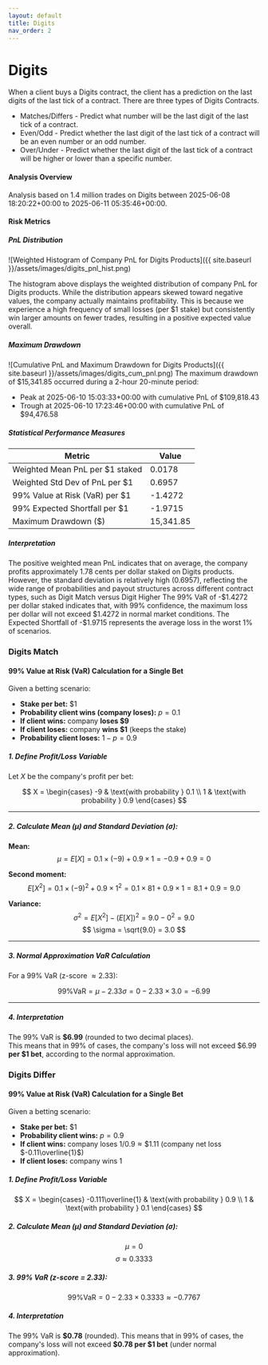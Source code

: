 ```yaml
---
layout: default
title: Digits
nav_order: 2
---
```


# Digits
When a client buys a Digits contract, the client has a prediction on the last digits of the last tick of a contract. There are three types of Digits Contracts.

* Matches/Differs - Predict what number will be the last digit of the last tick of a contract.
* Even/Odd - Predict whether the last digit of the last tick of a contract will be an even number or an odd number.
* Over/Under - Predict whether the last digit of the last tick of a contract will be higher or lower than a specific number.

#### Analysis Overview

Analysis based on 1.4 million trades on Digits between 2025-06-08 18:20:22+00:00 to 2025-06-11 05:35:46+00:00.

#### Risk Metrics

##### PnL Distribution
![Weighted Histogram of Company PnL for Digits Products]({{ site.baseurl }}/assets/images/digits_pnl_hist.png)

The histogram above displays the weighted distribution of company PnL for Digits products. While the distribution appears skewed toward negative values, the company actually maintains profitability. This is because we experience a high frequency of small losses (per $1 stake) but consistently win larger amounts on fewer trades, resulting in a positive expected value overall.
##### Maximum Drawdown

![Cumulative PnL and Maximum Drawdown for Digits Products]({{ site.baseurl }}/assets/images/digits_cum_pnl.png)
The maximum drawdown of $15,341.85 occurred during a 2-hour 20-minute period:
- Peak at 2025-06-10 15:03:33+00:00 with cumulative PnL of $109,818.43
- Trough at 2025-06-10 17:23:46+00:00 with cumulative PnL of $94,476.58

##### Statistical Performance Measures

| Metric | Value |
|--------|-------|
| Weighted Mean PnL per $1 staked | 0.0178 |
| Weighted Std Dev of PnL per $1 | 0.6957 |
| 99% Value at Risk (VaR) per $1 | -1.4272 |
| 99% Expected Shortfall per $1 | -1.9715 |
| Maximum Drawdown ($) | 15,341.85 |

##### Interpretation

The positive weighted mean PnL indicates that on average, the company profits approximately 1.78 cents per dollar staked on Digits products. 
However, the standard deviation is relatively high (0.6957), reflecting the wide range of probabilities and payout structures across different contract types, such as Digit Match versus Digit Higher
The 99% VaR of -\$1.4272 per dollar staked indicates that, with 99% confidence, the maximum loss per dollar will not exceed \$1.4272 in normal market conditions. The Expected Shortfall of -\$1.9715 represents the average loss in the worst 1% of scenarios.

### Digits Match
#### 99% Value at Risk (VaR) Calculation for a Single Bet

Given a betting scenario:

- **Stake per bet:** $1
- **Probability client wins (company loses):** $p = 0.1$
- **If client wins:** company **loses $9**
- **If client loses:** company **wins $1** (keeps the stake)
- **Probability client loses:** $1-p = 0.9$

##### 1. Define Profit/Loss Variable

Let $X$ be the company's profit per bet:

$$
X = \begin{cases}
-9 & \text{with probability } 0.1 \\
1 & \text{with probability } 0.9
\end{cases}
$$

---

##### 2. Calculate Mean ($\mu$) and Standard Deviation ($\sigma$):

**Mean:**
$$
\mu = E[X] = 0.1 \times (-9) + 0.9 \times 1 = -0.9 + 0.9 = 0
$$

**Second moment:**
$$
E[X^2] = 0.1 \times (-9)^2 + 0.9 \times 1^2 = 0.1 \times 81 + 0.9 \times 1 = 8.1 + 0.9 = 9.0
$$

**Variance:**
$$
\sigma^2 = E[X^2] - (E[X])^2 = 9.0 - 0^2 = 9.0
$$
$$
\sigma = \sqrt{9.0} = 3.0
$$

---

##### 3. Normal Approximation VaR Calculation

For a 99% VaR (z-score $\approx 2.33$):

$$
\text{99\% VaR} = \mu - 2.33 \sigma = 0 - 2.33 \times 3.0 = -6.99
$$

---

##### 4. **Interpretation**

The 99% VaR is **\$6.99** (rounded to two decimal places).  
This means that in 99% of cases, the company's loss will not exceed \$6.99 **per \$1 bet**, according to the normal approximation.

### Digits Differ 
#### 99% Value at Risk (VaR) Calculation for a Single Bet

Given a betting scenario:

- **Stake per bet:** $1
- **Probability client wins:** $p = 0.9$
- **If client wins:** company loses $1/0.9 \approx \$1.11$ (company net loss $-0.11\overline{1}$)
- **If client loses:** company wins $1$

##### 1. Define Profit/Loss Variable

$$
X = \begin{cases}
-0.111\overline{1} & \text{with probability } 0.9 \\
1 & \text{with probability } 0.1
\end{cases}
$$

##### 2. Calculate Mean ($\mu$) and Standard Deviation ($\sigma$):

$$
\mu = 0
$$
$$
\sigma \approx 0.3333
$$

##### 3. 99% VaR (z-score = 2.33):

$$
\text{99\% VaR} = 0 - 2.33 \times 0.3333 \approx -0.7767
$$

##### 4. **Interpretation**

The 99% VaR is **\$0.78** (rounded).
This means that in 99% of cases, the company's loss will not exceed **\$0.78 per \$1 bet** (under normal approximation).

